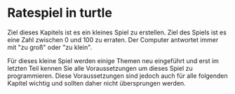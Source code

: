 # Ratespiel in turtle

  Ziel dieses Kapitels ist es ein kleines Spiel zu erstellen. Ziel des Spiels ist es eine Zahl zwischen 0 und 100 zu erraten.
  Der Computer antwortet immer mit "zu groß" oder "zu klein".

  Für dieses kleine Spiel werden einige Themen neu eingeführt und erst im letzten Teil kennen Sie alle Voraussetzungen um dieses Spiel zu programmieren. Diese Voraussetzungen sind jedoch auch für alle folgenden Kapitel wichtig und sollten daher nicht übersprungen werden.
